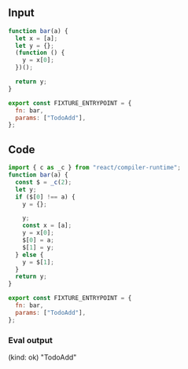 
## Input

```javascript
function bar(a) {
  let x = [a];
  let y = {};
  (function () {
    y = x[0];
  })();

  return y;
}

export const FIXTURE_ENTRYPOINT = {
  fn: bar,
  params: ["TodoAdd"],
};

```

## Code

```javascript
import { c as _c } from "react/compiler-runtime";
function bar(a) {
  const $ = _c(2);
  let y;
  if ($[0] !== a) {
    y = {};

    y;
    const x = [a];
    y = x[0];
    $[0] = a;
    $[1] = y;
  } else {
    y = $[1];
  }
  return y;
}

export const FIXTURE_ENTRYPOINT = {
  fn: bar,
  params: ["TodoAdd"],
};

```
      
### Eval output
(kind: ok) "TodoAdd"